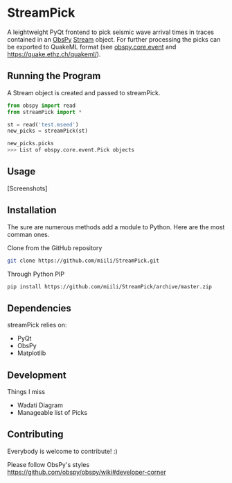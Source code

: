 StreamPick
==========

A leightweight PyQt frontend to pick seismic wave arrival times in traces contained in an [ObsPy](http://www.obspy.org) [Stream](http://docs.obspy.org/master/packages/autogen/obspy.core.stream.Stream.html#obspy.core.stream.Stream) object. For further processing the picks can be exported to QuakeML format (see [obspy.core.event](http://docs.obspy.org/master/packages/autogen/obspy.core.event.html) and https://quake.ethz.ch/quakeml/).

Running the Program
-------------------
A Stream object is created and passed to streamPick.

```python
from obspy import read
from streamPick import *

st = read('test.mseed')
new_picks = streamPick(st)

new_picks.picks
>>> List of obspy.core.event.Pick objects
```

Usage
-----

[Screenshots]

Installation
------------

The sure are numerous methods add a module to Python. Here are the most comman ones.

Clone from the GitHub repository

```bash
git clone https://github.com/miili/StreamPick.git
```

Through Python PIP

```bash
pip install https://github.com/miili/StreamPick/archive/master.zip
```

Dependencies
------------
streamPick relies on:

* PyQt
* ObsPy
* Matplotlib


Development
-----------

Things I miss

- Wadati Diagram
- Manageable list of Picks


Contributing
------------
Everybody is welcome to contribute! :)

Please follow ObsPy's styles https://github.com/obspy/obspy/wiki#developer-corner 
